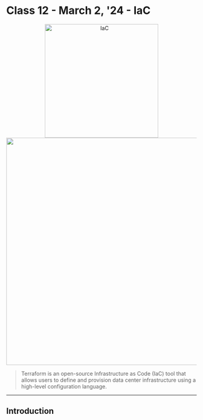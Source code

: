 # Class 12 - March 2, '24 - IaC

<p align="center">
    <img src="https://learn.microsoft.com/en-us/devops/_img/infrastructureascode_600x300-3.png" alt="IaC" style="width:300px;"/>
    <img src="https://media.licdn.com/dms/image/D4E12AQF87JaFit12eA/article-cover_image-shrink_600_2000/0/1686738865658?e=2147483647&v=beta&t=ytu7ACQOBlmrfRobY3RHvNX_ZMM5Jmh9f986AgXQ0Wg" style="width:600px;"/>
</p>

> Terraform is an open-source Infrastructure as Code (IaC) tool that allows users to define and provision data center infrastructure using a high-level configuration language.
---

## Introduction

